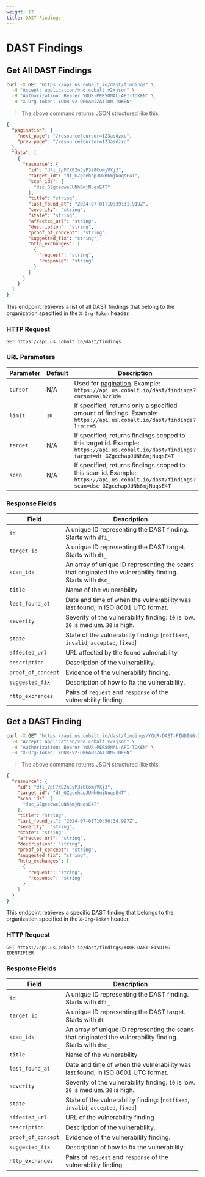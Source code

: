 ```yaml
---
weight: 17
title: DAST Findings
---
```


# DAST Findings

## Get All DAST Findings

```sh
curl -X GET "https://api.us.cobalt.io/dast/findings" \
  -H "Accept: application/vnd.cobalt.v2+json" \
  -H "Authorization: Bearer YOUR-PERSONAL-API-TOKEN" \
  -H "X-Org-Token: YOUR-V2-ORGANIZATION-TOKEN"
```

> The above command returns JSON structured like this:

```json
{
  "pagination": {
    "next_page": "/resource?cursor=123asdzxc",
    "prev_page": "/resource?cursor=123asdzxc"
  },
  "data": [
    {
      "resource": {
        "id": "dfi_2pF7XE2nJyP3i8ComjVXj3",
        "target_id": "dt_GZgcehapJUNh6mjNuqsE4T",
        "scan_ids": [
          "dsc_GZgceqweJUNh6mjNuqsE4T"
        ],
        "title": "string",
        "last_found_at": "2024-07-01T10:39:31.919Z",
        "severity": "string",
        "state": "string",
        "affected_url": "string",
        "description": "string",
        "proof_of_concept": "string",
        "suggested_fix": "string",
        "http_exchanges": [
          {
            "request": "string",
            "response": "string"
          }
        ]
      }
    }
  ]
}
```

This endpoint retrieves a list of all DAST findings that belong to the organization specified in the `X-Org-Token` header.

### HTTP Request

`GET https://api.us.cobalt.io/dast/findings`

### URL Parameters

| Parameter | Default | Description |
|-------------|---------|-----------------------|
| `cursor`   | N/A     | Used for [pagination](./#pagination). Example: `https://api.us.cobalt.io/dast/findings?cursor=a1b2c3d4` |
| `limit`    | `10`    | If specified, returns only a specified amount of findings. Example: `https://api.us.cobalt.io/dast/findings?limit=5` |
| `target`   | N/A     | If specified, returns findings scoped to this target id. Example: `https://api.us.cobalt.io/dast/findings?target=dt_GZgcehapJUNh6mjNuqsE4T` |
| `scan`     | N/A     | If specified, returns findings scoped to this scan id. Example: `https://api.us.cobalt.io/dast/findings?scan=dsc_GZgcehapJUNh6mjNuqsE4T` |

### Response Fields

| Field           | Description                                                                         |
|-----------------|-------------------------------------------------------------------------------------|
| `id`                | A unique ID representing the DAST finding. Starts with `dfi_` |
| `target_id`         | A unique ID representing the DAST target. Starts with `dt_` |
| `scan_ids`          | An array of unique ID representing the scans that originated the vulnerability finding. Starts with `dsc_` |
| `title`             | Name of the vulnerability |
| `last_found_at`     | Date and time of when the vulnerability was last found, in ISO 8601 UTC format. |
| `severity`          | Severity of the vulnerability finding: `10` is low. `20` is medium. `30` is high. |
| `state`             | State of the vulnerability finding: [`notfixed`, `invalid`, `accepted`, `fixed`] |
| `affected_url`      |URL affected by the found vulnerability |
| `description`       | Description of the vulnerability. |
| `proof_of_concept`  | Evidence of the vulnerability finding. |
| `suggested_fix`     | Description of how to fix the vulnerability. |
| `http_exchanges`    | Pairs of `request` and `response` of the vulnerability finding. |

## Get a DAST Finding

```sh
curl -X GET "https://api.us.cobalt.io/dast/findings/YOUR-DAST-FINDING-IDENTIFIER" \
  -H "Accept: application/vnd.cobalt.v2+json" \
  -H "Authorization: Bearer YOUR-PERSONAL-API-TOKEN" \
  -H "X-Org-Token: YOUR-V2-ORGANIZATION-TOKEN"
```

> The above command returns JSON structured like this:

```json
{
  "resource": {
    "id": "dfi_2pF7XE2nJyP3i8ComjVXj3",
    "target_id": "dt_GZgcehapJUNh6mjNuqsE4T",
    "scan_ids": [
      "dsc_GZgceqweJUNh6mjNuqsE4T"
    ],
    "title": "string",
    "last_found_at": "2024-07-01T10:56:34.997Z",
    "severity": "string",
    "state": "string",
    "affected_url": "string",
    "description": "string",
    "proof_of_concept": "string",
    "suggested_fix": "string",
    "http_exchanges": [
      {
        "request": "string",
        "response": "string"
      }
    ]
  }
}
```

This endpoint retrieves a specific DAST finding that belongs to the organization specified in the `X-Org-Token` header.

### HTTP Request

`GET https://api.us.cobalt.io/dast/findings/YOUR-DAST-FINDING-IDENTIFIER`

### Response Fields

| Field           | Description                                                                         |
|-----------------|-------------------------------------------------------------------------------------|
| `id`                | A unique ID representing the DAST finding. Starts with `dfi_` |
| `target_id`         | A unique ID representing the DAST target. Starts with `dt_` |
| `scan_ids`          | An array of unique ID representing the scans that originated the vulnerability finding. Starts with `dsc_` |
| `title`             | Name of the vulnerability |
| `last_found_at`     | Date and time of when the vulnerability was last found, in ISO 8601 UTC format. |
| `severity`          | Severity of the vulnerability finding: `10` is low. `20` is medium. `30` is high. |
| `state`             | State of the vulnerability finding: [`notfixed`, `invalid`, `accepted`, `fixed`] |
| `affected_url`      | URL of the vulnerability finding |
| `description`       | Description of the vulnerability. |
| `proof_of_concept`  | Evidence of the vulnerability finding. |
| `suggested_fix`     | Description of how to fix the vulnerability. |
| `http_exchanges`    | Pairs of `request` and `response` of the vulnerability finding. |
